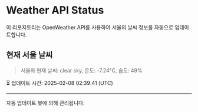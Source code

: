 
# Weather API Status

이 리포지토리는 OpenWeather API를 사용하여 서울의 날씨 정보를 자동으로 업데이트합니다.

## 현재 서울 날씨
> 서울의 현재 날씨: clear sky, 온도: -7.24°C, 습도: 49%

⏳ 업데이트 시간: 2025-02-08 02:39:41 (UTC)

---
자동 업데이트 봇에 의해 관리됩니다.
